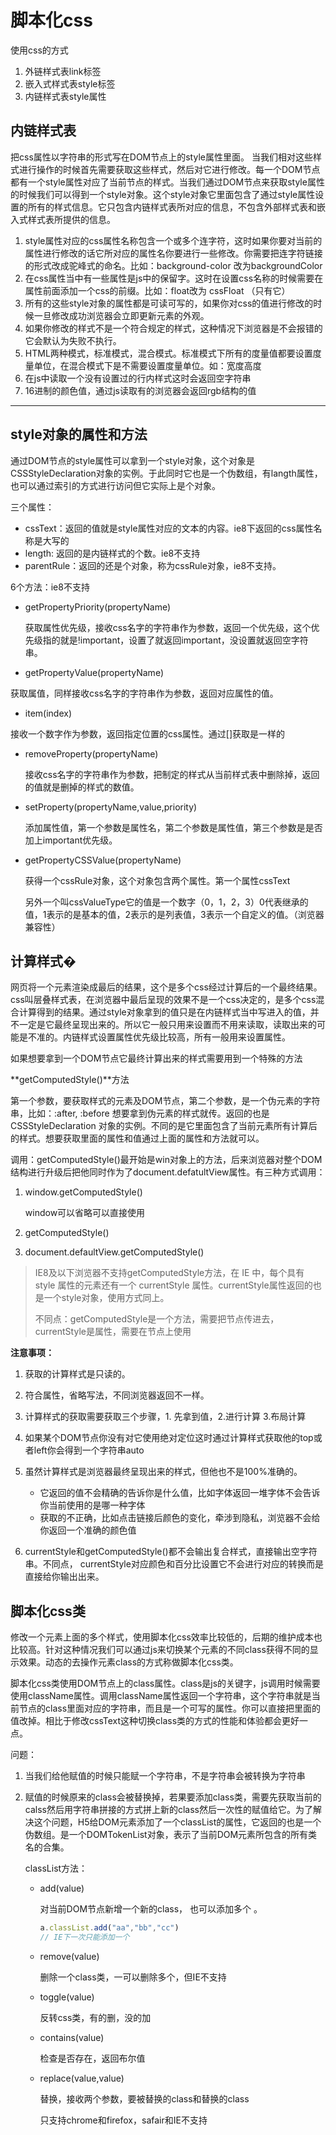 # 脚本化css

使用css的方式

1. 外链样式表link标签
2. 嵌入式样式表style标签
3. 内链样式表style属性

## 内链样式表

把css属性以字符串的形式写在DOM节点上的style属性里面。 当我们相对这些样式进行操作的时候首先需要获取这些样式，然后对它进行修改。每一个DOM节点都有一个style属性对应了当前节点的样式。当我们通过DOM节点来获取style属性的时候我们可以得到一个style对象。这个style对象它里面包含了通过style属性设置的所有的样式信息。它只包含内链样式表所对应的信息，不包含外部样式表和嵌入式样式表所提供的信息。

1. style属性对应的css属性名称包含一个或多个连字符，这时如果你要对当前的属性进行修改的话它所对应的属性名你要进行一些修改。你需要把连字符链接的形式改成驼峰式的命名。比如：background-color 改为backgroundColor
2. 在css属性当中有一些属性是js中的保留字。这时在设置css名称的时候需要在属性前面添加一个css的前缀。比如：float改为 cssFloat （只有它）
3. 所有的这些style对象的属性都是可读可写的，如果你对css的值进行修改的时候一旦修改成功浏览器会立即更新元素的外观。
4. 如果你修改的样式不是一个符合规定的样式，这种情况下浏览器是不会报错的它会默认为失败不执行。
5. HTML两种模式，标准模式，混合模式。标准模式下所有的度量值都要设置度量单位，在混合模式下是不需要设置度量单位。如：宽度高度
6. 在js中读取一个没有设置过的行内样式这时会返回空字符串
7. 16进制的颜色值，通过js读取有的浏览器会返回rgb结构的值

-----

## style对象的属性和方法

通过DOM节点的style属性可以拿到一个style对象，这个对象是CSSStyleDeclaration对象的实例。于此同时它也是一个伪数组，有langth属性，也可以通过索引的方式进行访问但它实际上是个对象。

三个属性：

* cssText：返回的值就是style属性对应的文本的内容。ie8下返回的css属性名称是大写的
* length:  返回的是内链样式的个数。ie8不支持
* parentRule：返回的还是个对象，称为cssRule对象，ie8不支持。

6个方法：ie8不支持

* getPropertyPriority(propertyName) 

  获取属性优先级，接收css名字的字符串作为参数，返回一个优先级，这个优先级指的就是!important，设置了就返回important，没设置就返回空字符串。

*  getPropertyValue(propertyName)

  获取属值，同样接收css名字的字符串作为参数，返回对应属性的值。

*  item(index)

  接收一个数字作为参数，返回指定位置的css属性。通过[]获取是一样的

* removeProperty(propertyName)

  接收css名字的字符串作为参数，把制定的样式从当前样式表中删除掉，返回的值就是删掉的样式的数值。

* setProperty(propertyName,value,priority)

  添加属性值，第一个参数是属性名，第二个参数是属性值，第三个参数是是否加上important优先级。

* getPropertyCSSValue(propertyName)

  获得一个cssRule对象，这个对象包含两个属性。第一个属性cssText

  另外一个叫cssValueType它的值是一个数字（0，1，2，3）0代表继承的值，1表示的是基本的值，2表示的是列表值，3表示一个自定义的值。（浏览器兼容性）

## 计算样式�

网页将一个元素渲染成最后的结果，这个是多个css经过计算后的一个最终结果。css叫层叠样式表，在浏览器中最后呈现的效果不是一个css决定的，是多个css混合计算得到的结果。通过style对象拿到的值只是在内链样式当中写进入的值，并不一定是它最终呈现出来的。所以它一般只用来设置而不用来读取，读取出来的可能是不准的。内链样式设置属性优先级比较高，所有一般用来设置属性。

如果想要拿到一个DOM节点它最终计算出来的样式需要用到一个特殊的方法

**getComputedStyle()**方法

第一个参数，要获取样式的元素及DOM节点，第二个参数，是一个伪元素的字符串，比如：:after, :before 想要拿到伪元素的样式就传。返回的也是CSSStyleDeclaration 对象的实例。不同的是它里面包含了当前元素所有计算后的样式。想要获取里面的属性和值通过上面的属性和方法就可以。

调用：getComputedStyle()最开始是win对象上的方法，后来浏览器对整个DOM结构进行升级后把他同时作为了document.defatultView属性。有三种方式调用：

1. window.getComputedStyle()

   window可以省略可以直接使用

2. getComputedStyle()

3. document.defaultView.getComputedStyle()

> IE8及以下浏览器不支持getComputedStyle方法，在 IE 中，每个具有 style 属性的元素还有一个 currentStyle 属性。currentStyle属性返回的也是一个style对象，使用方式同上。
>
> 不同点：getComputedStyle是一个方法，需要把节点传进去，currentStyle是属性，需要在节点上使用

**注意事项：**

1. 获取的计算样式是只读的。

2. 符合属性，省略写法，不同浏览器返回不一样。

3. 计算样式的获取需要获取三个步骤，1. 先拿到值，2.进行计算 3.布局计算
4. 如果某个DOM节点你没有对它使用绝对定位这时通过计算样式获取他的top或者left你会得到一个字符串auto
5. 虽然计算样式是浏览器最终呈现出来的样式，但他也不是100%准确的。
   * 它返回的值不会精确的告诉你是什么值，比如字体返回一堆字体不会告诉你当前使用的是哪一种字体
   * 获取的不正确，比如点击链接后颜色的变化，牵涉到隐私，浏览器不会给你返回一个准确的颜色值
6. currentStyle和getComputedStyle()都不会输出复合样式，直接输出空字符串。不同点， currentStyle对应颜色和百分比设置它不会进行对应的转换而是直接给你输出出来。

## 脚本化css类

修改一个元素上面的多个样式，使用脚本化css效率比较低的，后期的维护成本也比较高。针对这种情况我们可以通过js来切换某个元素的不同class获得不同的显示效果。动态的去操作元素class的方式称做脚本化css类。

脚本化css类使用DOM节点上的class属性。class是js的关键字，js调用时候需要使用className属性。调用className属性返回一个字符串，这个字符串就是当前节点的class里面对应的字符串，而且是一个可写的属性。你可以直接把里面的值改掉。相比于修改cssText这种切换class类的方式的性能和体验都会更好一点。

问题：

1. 当我们给他赋值的时候只能赋一个字符串，不是字符串会被转换为字符串

2. 赋值的时候原来的class会被替换掉，若果要添加class类，需要先获取当前的calss然后用字符串拼接的方式拼上新的class然后一次性的赋值给它。为了解决这个问题，H5给DOM元素添加了一个classList的属性，它返回的也是一个伪数组。是一个DOMTokenList对象，表示了当前DOM元素所包含的所有类名的合集。

   classList方法：

   * add(value) 

     对当前DOM节点新增一个新的class， 也可以添加多个 。

     ```js
     a.classList.add("aa","bb","cc")
     // IE下一次只能添加一个
     ```

   * remove(value)

     删除一个class类，一可以删除多个，但IE不支持

   * toggle(value)

     反转css类，有的删，没的加

   * contains(value)

     检查是否存在，返回布尔值

   * replace(value,value)

     替换，接收两个参数，要被替换的class和替换的class

     只支持chrome和firefox，safair和IE不支持